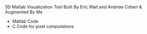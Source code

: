 
5D Matlab Visualization Tool Built By Eric Wait and Andrew Cohen & Augmented By Me

- Matlab Code 
- C Code for pixel computations
